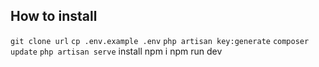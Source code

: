 ## How to install

`git clone url`
`cp .env.example .env`
`php artisan key:generate`
`composer update`
`php artisan serve`
install npm i
npm run dev
